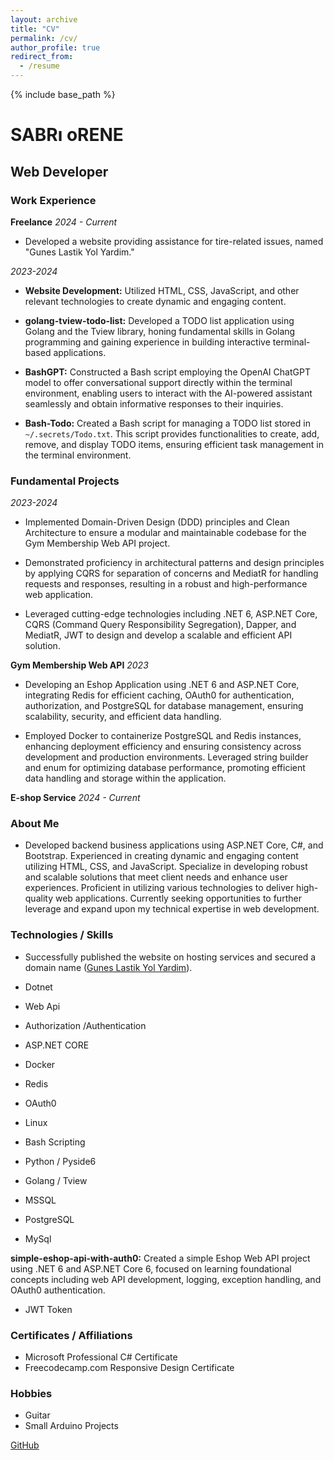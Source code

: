 ```yaml
---
layout: archive
title: "CV"
permalink: /cv/
author_profile: true
redirect_from:
  - /resume
---
```


{% include base_path %}

# SABRı oRENE
## Web Developer

### Work Experience

**Freelance**
*2024 - Current*

- Developed a website providing assistance for tire-related issues, named "Gunes Lastik Yol Yardim."
  
*2023-2024*

- **Website Development:** Utilized HTML, CSS, JavaScript, and other relevant technologies to create dynamic and engaging content.
  
- **golang-tview-todo-list:** Developed a TODO list application using Golang and the Tview library, honing fundamental skills in Golang programming and gaining experience in building interactive terminal-based applications.
  
- **BashGPT:** Constructed a Bash script employing the OpenAI ChatGPT model to offer conversational support directly within the terminal environment, enabling users to interact with the AI-powered assistant seamlessly and obtain informative responses to their inquiries.
  
- **Bash-Todo:** Created a Bash script for managing a TODO list stored in `~/.secrets/Todo.txt`. This script provides functionalities to create, add, remove, and display TODO items, ensuring efficient task management in the terminal environment.

### Fundamental Projects
*2023-2024*

- Implemented Domain-Driven Design (DDD) principles and Clean Architecture to ensure a modular and maintainable codebase for the Gym Membership Web API project.
  
- Demonstrated proficiency in architectural patterns and design principles by applying CQRS for separation of concerns and MediatR for handling requests and responses, resulting in a robust and high-performance web application.
  
- Leveraged cutting-edge technologies including .NET 6, ASP.NET Core, CQRS (Command Query Responsibility Segregation), Dapper, and MediatR, JWT to design and develop a scalable and efficient API solution.

**Gym Membership Web API**
*2023*

- Developing an Eshop Application using .NET 6 and ASP.NET Core, integrating Redis for efficient caching, OAuth0 for authentication, authorization, and PostgreSQL for database management, ensuring scalability, security, and efficient data handling.
  
- Employed Docker to containerize PostgreSQL and Redis instances, enhancing deployment efficiency and ensuring consistency across development and production environments. Leveraged string builder and enum for optimizing database performance, promoting efficient data handling and storage within the application.

**E-shop Service**
*2024 - Current*

### About Me

- Developed backend business applications using ASP.NET Core, C#, and Bootstrap. Experienced in creating dynamic and engaging content utilizing HTML, CSS, and JavaScript. Specialize in developing robust and scalable solutions that meet client needs and enhance user experiences. Proficient in utilizing various technologies to deliver high-quality web applications. Currently seeking opportunities to further leverage and expand upon my technical expertise in web development.

### Technologies / Skills

- Successfully published the website on hosting services and secured a domain name ([Gunes Lastik Yol Yardim](https://guneslastikyolyardim.com/)).
  
- Dotnet
- Web Api
- Authorization /Authentication
- ASP.NET CORE
- Docker
- Redis
- OAuth0
- Linux
- Bash Scripting
- Python / Pyside6
- Golang / Tview
- MSSQL
- PostgreSQL
- MySql

**simple-eshop-api-with-auth0:** Created a simple Eshop Web API project using .NET 6 and ASP.NET Core 6, focused on learning foundational concepts including web API development, logging, exception handling, and OAuth0 authentication.

- JWT Token

### Certificates / Affiliations

- Microsoft Professional C# Certificate
- Freecodecamp.com Responsive Design Certificate

### Hobbies

- Guitar
- Small Arduino Projects

[GitHub](https://ibrahimsabriorene.github.io/)
